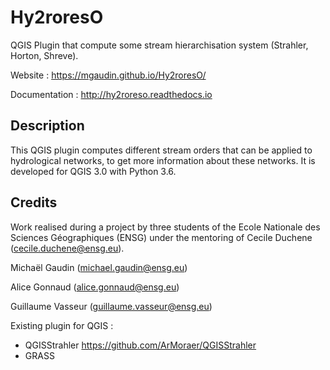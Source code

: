 # Hy2roresO
QGIS Plugin that compute some stream hierarchisation system (Strahler, Horton, Shreve).

Website : https://mgaudin.github.io/Hy2roresO/

Documentation : http://hy2roreso.readthedocs.io


## Description

This QGIS plugin computes different stream orders that can be applied to hydrological networks, to get more information about these networks. It is developed for QGIS 3.0 with Python 3.6.

## Credits

Work realised during a project by three students of the Ecole Nationale des Sciences Géographiques (ENSG) under the mentoring of Cecile Duchene (cecile.duchene@ensg.eu).

Michaël Gaudin (michael.gaudin@ensg.eu)

Alice Gonnaud (alice.gonnaud@ensg.eu)

Guillaume Vasseur (guillaume.vasseur@ensg.eu)


Existing plugin for QGIS :
* QGISStrahler https://github.com/ArMoraer/QGISStrahler
* GRASS

